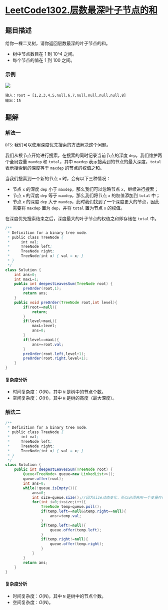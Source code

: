 # [LeetCode1302.层数最深叶子节点的和](https://leetcode-cn.com/problems/deepest-leaves-sum/)
## 题目描述
给你一棵二叉树，请你返回层数最深的叶子节点的和。

- 树中节点数目在 1 到 10^4 之间。
- 每个节点的值在 1 到 100 之间。

### 示例
![](https://picgp.oss-cn-beijing.aliyuncs.com/img/20201026103317.png)
```
输入：root = [1,2,3,4,5,null,6,7,null,null,null,null,8]
输出：15
```
## 题解
### 解法一
`DFS`:
我们可以使用深度优先搜索的方法解决这个问题。

我们从根节点开始进行搜索，在搜索的同时记录当前节点的深度 `dep`。我们维护两个全局变量 `maxdep` 和 `total`，其中 `maxdep` 表示搜索到的节点的最大深度，`total` 表示搜索到的深度等于 `maxdep` 的节点的权值之和。

当我们搜索到一个新的节点 `x` 时，会有以下三种情况：

- 节点 `x` 的深度 `dep` 小于 `maxdep`，那么我们可以忽略节点 `x`，继续进行搜索；
- 节点 `x` 的深度 `dep` 等于 `maxdep`，那么我们将节点 `x` 的权值添加到 `total` 中；
- 节点 `x` 的深度 `dep` 大于 `maxdep`，此时我们找到了一个深度更大的节点，因此需要将 `maxdep` 置为 `dep`，并将 `total` 置为节点 `x` 的权值。

在深度优先搜索结束之后，深度最大的叶子节点的权值之和即存储在 `total` 中。

```java
/**
 * Definition for a binary tree node.
 * public class TreeNode {
 *     int val;
 *     TreeNode left;
 *     TreeNode right;
 *     TreeNode(int x) { val = x; }
 * }
 */
class Solution {
    int ans=0;
    int maxL=1;
    public int deepestLeavesSum(TreeNode root) {
        preOrder(root,1);
        return ans;
    }
    public void preOrder(TreeNode root,int level){
        if(root==null){
            return;
        }
        if(level>maxL){
            maxL=level;
            ans=0;
        }
        if(level==maxL){
            ans+=root.val;
        }
        preOrder(root.left,level+1);
        preOrder(root.right,level+1);
    }
}
```
#### 复杂度分析
- 时间复杂度：$O(N)$，其中 `N` 是树中的节点个数。
- 空间复杂度：$O(H)$，其中 `H` 是树的高度（最大深度）。
### 解法二
```java
/**
 * Definition for a binary tree node.
 * public class TreeNode {
 *     int val;
 *     TreeNode left;
 *     TreeNode right;
 *     TreeNode(int x) { val = x; }
 * }
 */
class Solution {
    public int deepestLeavesSum(TreeNode root) {
        Queue<TreeNode> queue=new LinkedList<>();
        queue.offer(root);
        int ans=0;
        while(!queue.isEmpty()){
            ans=0;
            int size=queue.size();//因为size动态变化，所以必须先用一个变量存储容量
            for(int i=0;i<size;i++){
                TreeNode temp=queue.poll();
                if(temp.left==null&&temp.right==null){
                    ans+=temp.val;
                }
                if(temp.left!=null){
                    queue.offer(temp.left);
                }
                if(temp.right!=null){
                    queue.offer(temp.right);
                }
            }
        }
        return ans;
    }
}
```
#### 复杂度分析
- 时间复杂度：$O(N)$，其中 `N` 是树中的节点个数。
- 空间复杂度：$O(N)$。

